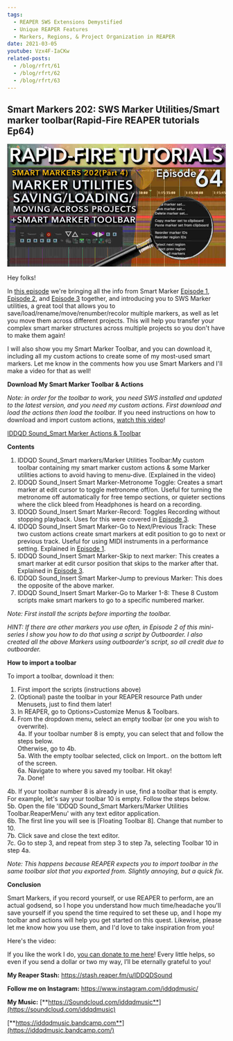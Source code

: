 ```yaml
---
tags:
  - REAPER SWS Extensions Demystified 
  - Unique REAPER Features
  - Markers, Regions, & Project Organization in REAPER
date: 2021-03-05
youtube: Vzx4F-IaCKw
related-posts:
  - /blog/rfrt/61
  - /blog/rfrt/62
  - /blog/rfrt/63
---
```


## Smart Markers 202: SWS Marker Utilities/Smart marker toolbar(Rapid-Fire REAPER tutorials Ep64)

![](/blog/rfrt/64/123.jpg)

Hey folks!

In [this episode](https://youtu.be/Vzx4F-IaCKw) we're bringing all the info from Smart Marker [Episode 1](https://youtu.be/Lu_Z5GFj0Ts), [Episode 2](https://youtu.be/88-aCc5dQ-k), and [Episode 3](https://youtu.be/QYRKtXG_5BU) together, and introducing you to SWS Marker utilities, a great tool that allows you to save/load/rename/move/renumber/recolor multiple markers, as well as let you move them across different projects. This will help you transfer your complex smart marker structures across multiple projects so you don't have to make them again!

I will also show you my Smart Marker Toolbar, and you can download it, including all my custom actions to create some of my most-used smart markers. Let me know in the comments how you use Smart Markers and I'll make a video for that as well!

**Download My Smart Marker Toolbar & Actions**

_Note: in order for the toolbar to work, you need SWS installed and updated to the latest version, and you need my custom actions. First download and load the actions then load the toolbar._ If you need instructions on how to download and import custom actions, [watch this video](https://www.youtube.com/watch?v=LGkB9EOn3sE)!

[IDDQD Sound_Smart Marker Actions & Toolbar](/blog/rfrt/64/IDDQDSound_Smart-Marker-Actions-&-Toolbar.zip)

**Contents**

1. IDDQD Sound_Smart markers/Marker Utilities Toolbar:My custom toolbar containing my smart marker custom actions & some Marker utilities actions to avoid having to menu-dive. (Explained in the video)
2. IDDQD Sound_Insert Smart Marker-Metronome Toggle: Creates a smart marker at edit cursor to toggle metronome off/on. Useful for turning the metronome off automatically for free tempo sections, or quieter sections where the click bleed from Headphones is heard on a recording.
3. IDDQD Sound_Insert Smart Marker-Record: Toggles Recording without stopping playback. Uses for this were covered in [Episode 3](https://youtu.be/QYRKtXG_5BU).
4. IDDQD Sound_Insert Smart Marker-Go to Next/Previous Track: These two custom actions create smart markers at edit position to go to next or previous track. Useful for using MIDI instruments in a performance setting. Explained in [Episode 1](https://youtu.be/Lu_Z5GFj0Ts).
5. IDDQD Sound_Insert Smart Marker-Skip to next marker: This creates a smart marker at edit cursor position that skips to the marker after that. Explained in [Episode 3](https://youtu.be/QYRKtXG_5BU).
6. IDDQD Sound_Insert Smart Marker-Jump to previous Marker: This does the opposite of the above marker.
7. IDDQD Sound_Insert Smart Marker-Go to Marker 1-8: These 8 Custom scripts make smart markers to go to a specific numbered marker.

_Note: First install the scripts before importing the toolbar._

_HINT: If there are other markers you use often, in Episode 2 of this mini-series I show you how to do that using a script by Outboarder. I also created all the above Markers using outboarder's script, so all credit due to outboarder._

**How to import a toolbar**

To import a toolbar, download it then:

1. First import the scripts (instructions above)
2. (Optional) paste the toolbar in your REAPER resource Path under Menusets, just to find them later!
3. In REAPER, go to Options>Customize Menus & Toolbars.
4. From the dropdown menu, select an empty toolbar (or one you wish to overwrite).  
   4a. If your toolbar number 8 is empty, you can select that and follow the steps below.  
    Otherwise, go to 4b.  
   5a. With the empty toolbar selected, click on Import.. on the bottom left of the screen.  
   6a. Navigate to where you saved my toolbar. Hit okay!  
   7a. Done!

4b. If your toolbar number 8 is already in use, find a toolbar that is empty. For example, let's say your toolbar 10 is empty. Follow the steps below.  
5b. Open the file 'IDDQD Sound_Smart Markers/Marker Utilities Toolbar.ReaperMenu' with any text editor application.  
6b. The first line you will see is [Floating Toolbar 8]. Change that number to 10.  
7b. Click save and close the text editor.  
7c. Go to step 3, and repeat from step 3 to step 7a, selecting Toolbar 10 in step 4a.

_Note: This happens because REAPER expects you to import toolbar in the same toolbar slot that you exported from. Slightly annoying, but a quick fix._

**Conclusion**

Smart Markers, if you record yourself, or use REAPER to perform, are an actual godsend, so I hope you understand how much time/headache you'll save yourself if you spend the time required to set these up, and I hope my toolbar and actions will help you get started on this quest. Likewise, please let me know how you use them, and I'd love to take inspiration from you!

Here's the video:

<youtube id="Vzx4F-IaCKw"></youtube>

If you like the work I do, [you can donate to me here](http://www.buymeacoffee.com/iddqdsound)! Every little helps, so even if you send a dollar or two my way, I’ll be eternally grateful to you!

**My Reaper Stash:** <https://stash.reaper.fm/u/IDDQDSound>

**Follow me on Instagram:** <https://www.instagram.com/iddqdmusic/>

**My Music:** [**https://Soundcloud.com/iddqdmusic**](https://soundcloud.com/iddqdmusic)

[ ](https://soundcloud.com/iddqdmusic) [**https://iddqdmusic.bandcamp.com**](https://iddqdmusic.bandcamp.com/)

